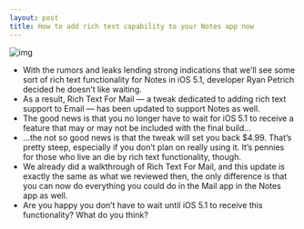 ```yaml
---
layout: post
title: How to add rich text capability to your Notes app now
---
```

![img](http://media.idownloadblog.com/wp-content/uploads/2012/02/Rich-Text-for-Notes-Screenshot.jpg)
* With the rumors and leaks lending strong indications that we’ll see some sort of rich text functionality for Notes in iOS 5.1, developer Ryan Petrich decided he doesn’t like waiting.
* As a result, Rich Text For Mail — a tweak dedicated to adding rich text support to Email — has been updated to support Notes as well.
* The good news is that you no longer have to wait for iOS 5.1 to receive a feature that may or may not be included with the final build…
* …the not so good news is that the tweak will set you back $4.99. That’s pretty steep, especially if you don’t plan on really using it. It’s pennies for those who live an die by rich text functionality, though.
* We already did a walkthrough of Rich Text For Mail, and this update is exactly the same as what we reviewed then, the only difference is that you can now do everything you could do in the Mail app in the Notes app as well.
* Are you happy you don’t have to wait until iOS 5.1 to receive this functionality? What do you think?

